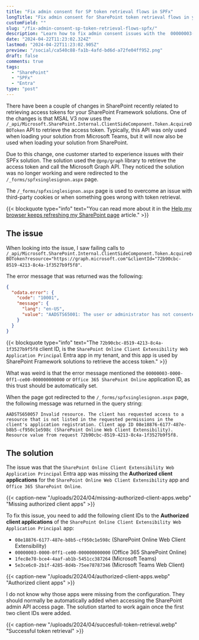 ```yaml
---
title: "Fix admin consent for SP token retrieval flows in SPFx"
longTitle: "Fix admin consent for SharePoint token retrieval flows in your SPFx solution"
customField: ""
slug: "/fix-admin-consent-sp-token-retrieval-flows-spfx/"
description: "Learn how to fix admin consent issues with the  00000003-0000-0ff1-ce00-000000000000 SharePoint Entra App."
date: "2024-04-22T11:23:02.324Z"
lastmod: "2024-04-22T11:23:02.905Z"
preview: "/social/ca540c88-fa1b-4afd-bd6d-a72fe04ff952.png"
draft: false
comments: true
tags:
  - "SharePoint"
  - "SPFx"
  - "Entra"
type: "post"
---
```


There have been a couple of changes in SharePoint recently related to retrieving access tokens for your SharePoint Framework solutions. One of the changes is that MSAL V3 now uses the `/_api/Microsoft.SharePoint.Internal.ClientSideComponent.Token.AcquireOBOToken` API to retrieve the access token. Typically, this API was only used when loading your solution from Microsoft Teams, but it will now also be used when loading your solution from SharePoint.

Due to this change, one customer started to experience issues with their SPFx solution. The solution used the `@pnp/graph` library to retrieve the access token and call the Microsoft Graph API. They noticed the solution was no longer working and were redirected to the `/_forms/spfxsinglesignon.aspx` page.

The `/_forms/spfxsinglesignon.aspx` page is used to overcome an issue with third-party cookies or when something goes wrong with token retrieval.

{{< blockquote type="info" text="You can read more about it in the [Help my browser keeps refreshing my SharePoint page](https://www.eliostruyf.com/browser-refreshing-sharepoint-page/) article." >}}

## The issue

When looking into the issue, I saw failing calls to `/_api/Microsoft.SharePoint.Internal.ClientSideComponent.Token.AcquireOBOToken?resource="https://graph.microsoft.com"&clientId="72b90cbc-8519-4213-8c4a-1f3527b9f5f8"`.

The error message that was returned was the following:

```json {title="Token retrieval error",wrap=true,linenos=false}
{
  "odata.error": {
    "code": "10001",
    "message": {
      "lang": "en-US",
      "value": "AADSTS65001: The user or administrator has not consented to use the application with ID '00000003-0000-0ff1-ce00-000000000000' named 'Office 365 SharePoint Online'. Send an interactive authorization request for this user and resource. Trace ID: 322f4528-fb10-4407-89e4-9de76da38900 Correlation ID: 827721a1-4047-8000-9395-cd41d1d50a48 Timestamp: 2024-04-22 10:12:52Z"
    }
  }
}
```

{{< blockquote type="info" text="The `72b90cbc-8519-4213-8c4a-1f3527b9f5f8` client ID, is the `SharePoint Online Client Extensibility Web Application Principal` Entra app in my tenant, and this app is used by SharePoint Framework solutions to retrieve the access token." >}}

What was weird is that the error message mentioned the `00000003-0000-0ff1-ce00-000000000000` or `Office 365 SharePoint Online` application ID, as this trust should be automatically set.

When the page got redirected to the `/_forms/spfxsinglesignon.aspx` page, the following message was returned in the query string:

```text {title="Token retrieval error",wrap=true,linenos=false}
AADSTS650057 Invalid resource. The client has requested access to a resource that is not listed in the requested permissions in the client's application registration. Client app ID 08e18876-6177-487e-b8b5-cf950c1e598c (SharePoint Online Web Client Extensibility). Resource value from request 72b90cbc-8519-4213-8c4a-1f3527b9f5f8.
```

## The solution

The issue was that the `SharePoint Online Client Extensibility Web Application Principal` Entra app was missing the **Authorized client applications** for the `SharePoint Online Web Client Extensibility` app and `Office 365 SharePoint Online`.

{{< caption-new "/uploads/2024/04/missing-authorized-client-apps.webp" "Missing authorized client apps" >}}

To fix this issue, you need to add the following client IDs to the **Authorized client applications** of the `SharePoint Online Client Extensibility Web Application Principal` app:

- `08e18876-6177-487e-b8b5-cf950c1e598c` (SharePoint Online Web Client Extensibility)
- `00000003-0000-0ff1-ce00-000000000000` (Office 365 SharePoint Online)
- `1fec8e78-bce4-4aaf-ab1b-5451cc387264` (Microsoft Teams)
- `5e3ce6c0-2b1f-4285-8d4b-75ee78787346` (Microsoft Teams Web Client)

{{< caption-new "/uploads/2024/04/authorized-client-apps.webp" "Authorized client apps" >}}

I do not know why those apps were missing from the configuration. They should normally be automatically added when accessing the SharePoint admin API access page. The solution started to work again once the first two client IDs were added.

{{< caption-new "/uploads/2024/04/succesfull-token-retrieval.webp" "Successful token retrieval" >}}